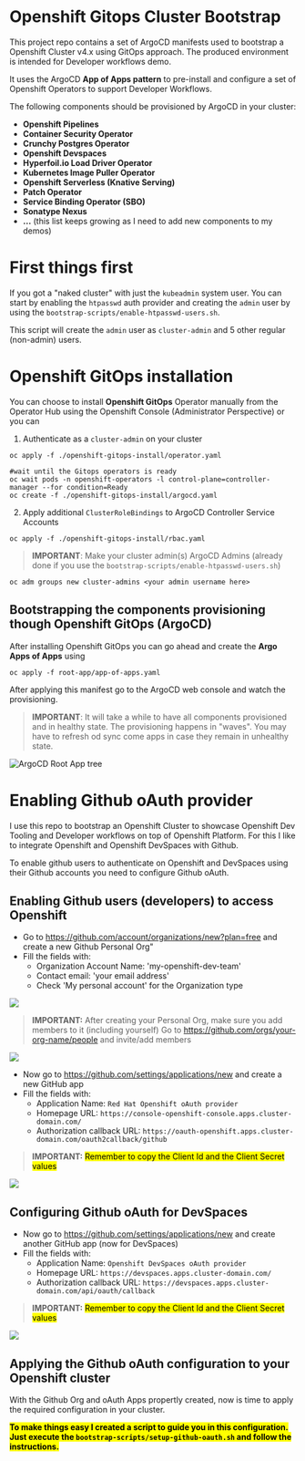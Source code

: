 # Openshift Gitops Cluster Bootstrap

This project repo contains a set of ArgoCD manifests used to bootstrap a Openshift Cluster v4.x using GitOps approach. The produced environment is intended for Developer workflows demo.

It uses the ArgoCD **App of Apps pattern** to pre-install and configure a set of Openshift Operators to support Developer Workflows.

The following components should be provisioned by ArgoCD in your cluster:

 * **Openshift Pipelines**
 * **Container Security Operator**
 * **Crunchy Postgres Operator**
 * **Openshift Devspaces**
 * **Hyperfoil.io Load Driver Operator**
 * **Kubernetes Image Puller Operator**
 * **Openshift Serverless (Knative Serving)**
 * **Patch Operator**
 * **Service Binding Operator (SBO)**
 * **Sonatype Nexus**
 * **...** (this list keeps growing as I need to add new components to my demos)

# First things first
If you got a "naked cluster" with just the `kubeadmin` system user. You can start by enabling the `htpasswd` auth provider and creating the `admin` user by using the `bootstrap-scripts/enable-htpasswd-users.sh`. 

This script will create the `admin` user as `cluster-admin` and 5 other regular (non-admin) users.

# Openshift GitOps installation
You can choose to install **Openshift GitOps** Operator manually from the Operator Hub using the Openshift Console (Administrator Perspective) or you can

 1. Authenticate as a `cluster-admin` on your cluster

```shell
oc apply -f ./openshift-gitops-install/operator.yaml

#wait until the Gitops operators is ready
oc wait pods -n openshift-operators -l control-plane=controller-manager --for condition=Ready
oc create -f ./openshift-gitops-install/argocd.yaml
```

 2. Apply additional `ClusterRoleBindings` to ArgoCD Controller Service Accounts

```shell
oc apply -f ./openshift-gitops-install/rbac.yaml
```

> **IMPORTANT**: Make your cluster admin(s) ArgoCD Admins (already done if you use the `bootstrap-scripts/enable-htpasswd-users.sh`)
```shell
oc adm groups new cluster-admins <your admin username here>
```

## Bootstrapping the components provisioning though Openshift GitOps (ArgoCD)
After installing Openshift GitOps you can go ahead and create the **Argo Apps of Apps** using

```shell
oc apply -f root-app/app-of-apps.yaml
```

After applying this manifest go to the ArgoCD web console and watch the provisioning.
> **IMPORTANT**: It will take a while to have all components provisioned and in healthy state. The provisioning happens in "waves". You may have to refresh od sync come apps in case they remain in unhealthy state.

![ArgoCD Root App tree](./docs/images/ArgoCD-root-app-tree.png)

# Enabling Github oAuth provider
I use this repo to bootstrap an Openshift Cluster to showcase Openshift Dev Tooling and Developer workflows on top of Openshift Platform.
For this I like to integrate Openshift and Openshift DevSpaces with Github. 

To enable github users to authenticate on Openshift and DevSpaces using their Github accounts you need to configure Github oAuth. 

## Enabling Github users (developers) to access Openshift

 * Go to https://github.com/account/organizations/new?plan=free and create a new Github Personal Org"
 * Fill the fields with:
   * Organization Account Name: 'my-openshift-dev-team'
   * Contact email: 'your email address'
   * Check  'My personal account' for the Organization type

![](./docs/images/new-gb-personal-org.png)

> **IMPORTANT:** After creating your Personal Org, make sure you add members to it (including yourself)
> Go to https://github.com/orgs/your-org-name/people and invite/add members

![](./docs/images/gb-org-members.png)

 * Now go to https://github.com/settings/applications/new and create a new GitHub app
 * Fill the fields with:
   * Application Name: `Red Hat Openshift oAuth provider`
   * Homepage URL: `https://console-openshift-console.apps.cluster-domain.com/`
   * Authorization callback URL: `https://oauth-openshift.apps.cluster-domain.com/oauth2callback/github`

> **IMPORTANT:** <mark>Remember to copy the Client Id and the Client Secret values</mark>

![](./docs/images/new-gb-ocp-oauth-app.png)

## Configuring Github oAuth for DevSpaces

 * Now go to https://github.com/settings/applications/new and create another GitHub app (now for DevSpaces)
 * Fill the fields with:
   * Application Name: `Openshift DevSpaces oAuth provider`
   * Homepage URL: `https://devspaces.apps.cluster-domain.com/`
   * Authorization callback URL: `https://devspaces.apps.cluster-domain.com/api/oauth/callback`

> **IMPORTANT:** <mark>Remember to copy the Client Id and the Client Secret values</mark>

![](./docs/images/new-gb-devspaces-oauth-app.png)

## Applying the Github oAuth configuration to your Openshift cluster

With the Github Org and oAuth Apps propertly created, now is time to apply the required configuration in your cluster. 

**<mark>To make things easy I created a script to guide you in this configuration. Just execute the `bootstrap-scripts/setup-github-oauth.sh` and follow the instructions.</mark>**
